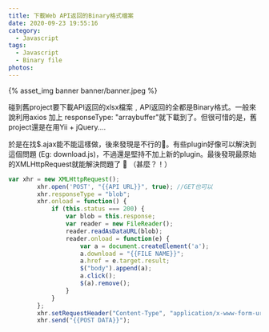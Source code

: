 ```yaml
---
title: 下載Web API返回的Binary格式檔案
date: 2020-09-23 19:55:16
category: 
  - Javascript
tags:
  - Javascript
  - Binary file
photos:
---
```


{% asset_img banner banner/banner.jpeg %}

碰到舊project要下載API返回的xlsx檔案﹐API返回的全都是Binary格式。一般來說利用axios 加上 responseType: "arraybuffer"就下載到了。但很可惜的是，舊project還是在用Yii + jQuery....

<!-- more -->

於是在找$.ajax能不能這樣做，後來發現是不行的🤪。有些plugin好像可以解決到這個問題 (Eg: download.js)，不過還是堅持不加上新的plugin。最後發現最原始的XMLHttpRequest就能解決問題了 🤯 （甚麼？！）

```jsx
var xhr = new XMLHttpRequest();
        xhr.open('POST', "{{API URL}}", true); //GET也可以
        xhr.responseType = "blob";
        xhr.onload = function() {
            if (this.status === 200) {
                var blob = this.response;
                var reader = new FileReader();
                reader.readAsDataURL(blob);
                reader.onload = function(e) {
                    var a = document.createElement('a');
                    a.download = "{{FILE NAME}}";
                    a.href = e.target.result;
                    $("body").append(a);
                    a.click();
                    $(a).remove();
                }
            }
        };
        xhr.setRequestHeader("Content-Type", "application/x-www-form-urlencoded; charset=UTF-8");
        xhr.send("{{POST DATA}}");
```